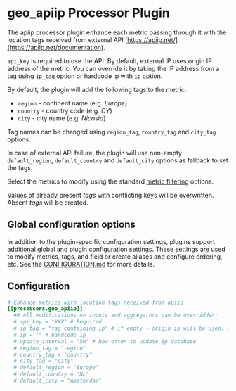 # geo_apiip Processor Plugin

The apiip processor plugin enhance each metric passing through it with the location tags received from external API [https://apiip.net/](https://apiip.net/documentation).

`api_key` is required to use the API.
By default, external IP uses origin IP address of the metric. You can
override it by taking the IP address from a tag using `ip_tag` option
or hardcode ip with `ip` option.

By default, the plugin will add the following tags to the metric:

- `region` - continent name (e.g. *Europe*)
- `country` - country code (e.g. *CY*)
- `city` - city name (e.g. *Nicosia*)

Tag names can be changed using `region_tag`, `country_tag` and `city_tag`
options.

In case of external API failure, the plugin will use non-empty
`default_region`, `default_country` and `default_city` options as fallback to
set the tags.

Select the metrics to modify using the standard [metric
filtering](../../../docs/CONFIGURATION.md#metric-filtering) options.

Values of  already present *tags* with conflicting keys will be overwritten. Absent *tags* will be created.

## Global configuration options <!-- @/docs/includes/plugin_config.md -->

In addition to the plugin-specific configuration settings, plugins support
additional global and plugin configuration settings. These settings are used to
modify metrics, tags, and field or create aliases and configure ordering, etc.
See the [CONFIGURATION.md][CONFIGURATION.md] for more details.

[CONFIGURATION.md]: ../../../docs/CONFIGURATION.md

## Configuration

```toml @sample.conf
# Enhance metrics with location tags received from apiip
[[processors.geo_apiip]]
  ## All modifications on inputs and aggregators can be overridden:
  # api_key = "XXX" # Required
  # ip_tag = "tag containing ip" # if empty - origin ip will be used. overridden by ip
  # ip = "" # hardcode ip
  # update_interval = "5m" # how often to update ip database
  # region_tag = "region"
  # country_tag = "country"
  # city_tag = "city"
  # default_region = "Europe"
  # default_country = "NL"
  # default_city = "Amsterdam"
```
